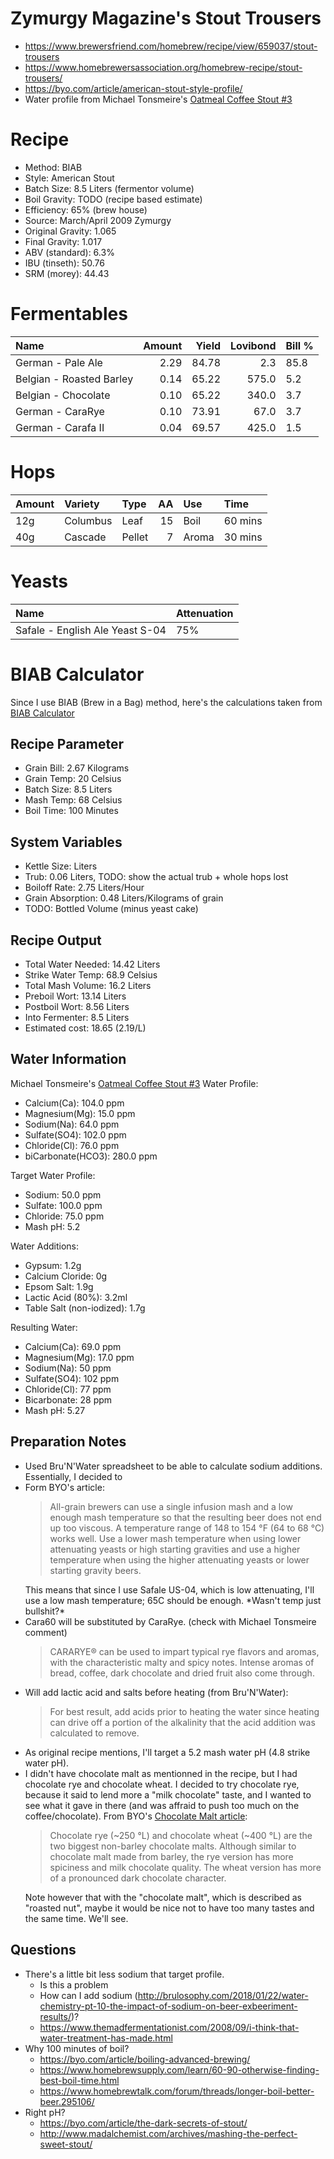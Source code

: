 Zymurgy Magazine's Stout Trousers
================

-   <https://www.brewersfriend.com/homebrew/recipe/view/659037/stout-trousers>
-   <https://www.homebrewersassociation.org/homebrew-recipe/stout-trousers/>
-   <https://byo.com/article/american-stout-style-profile/>
-   Water profile from Michael Tonsmeire's [Oatmeal Coffee Stout \#3](https://www.themadfermentationist.com/2013/01/oatmeal-cofee-stout-3-bigger-and-bolder.html)

Recipe
======

-   Method: BIAB
-   Style: American Stout
-   Batch Size: 8.5 Liters (fermentor volume)
-   Boil Gravity: TODO (recipe based estimate)
-   Efficiency: 65% (brew house)
-   Source: March/April 2009 Zymurgy
-   Original Gravity: 1.065
-   Final Gravity: 1.017
-   ABV (standard): 6.3%
-   IBU (tinseth): 50.76
-   SRM (morey): 44.43

Fermentables
============

| Name                     |  Amount|  Yield|  Lovibond| Bill % |
|:-------------------------|-------:|------:|---------:|:-------|
| German - Pale Ale        |    2.29|  84.78|       2.3| 85.8   |
| Belgian - Roasted Barley |    0.14|  65.22|     575.0| 5.2    |
| Belgian - Chocolate      |    0.10|  65.22|     340.0| 3.7    |
| German - CaraRye         |    0.10|  73.91|      67.0| 3.7    |
| German - Carafa II       |    0.04|  69.57|     425.0| 1.5    |

Hops
====

| Amount | Variety  | Type   |   AA| Use   | Time    |
|:-------|:---------|:-------|----:|:------|:--------|
| 12g    | Columbus | Leaf   |   15| Boil  | 60 mins |
| 40g    | Cascade  | Pellet |    7| Aroma | 30 mins |

Yeasts
======

| Name                            | Attenuation |
|:--------------------------------|:------------|
| Safale - English Ale Yeast S-04 | 75%         |

BIAB Calculator
===============

Since I use BIAB (Brew in a Bag) method, here's the calculations taken from [BIAB Calculator](http://www.biabcalculator.com/)

Recipe Parameter
----------------

-   Grain Bill: 2.67 Kilograms
-   Grain Temp: 20 Celsius
-   Batch Size: 8.5 Liters
-   Mash Temp: 68 Celsius
-   Boil Time: 100 Minutes

System Variables
----------------

-   Kettle Size: Liters
-   Trub: 0.06 Liters, TODO: show the actual trub + whole hops lost
-   Boiloff Rate: 2.75 Liters/Hour
-   Grain Absorption: 0.48 Liters/Kilograms of grain
-   TODO: Bottled Volume (minus yeast cake)

Recipe Output
-------------

-   Total Water Needed: 14.42 Liters
-   Strike Water Temp: 68.9 Celsius
-   Total Mash Volume: 16.2 Liters
-   Preboil Wort: 13.14 Liters
-   Postboil Wort: 8.56 Liters
-   Into Fermenter: 8.5 Liters
-   Estimated cost: 18.65 (2.19/L)

Water Information
-----------------

Michael Tonsmeire's [Oatmeal Coffee Stout \#3](https://www.themadfermentationist.com/2013/01/oatmeal-cofee-stout-3-bigger-and-bolder.html) Water Profile:

-   Calcium(Ca): 104.0 ppm
-   Magnesium(Mg): 15.0 ppm
-   Sodium(Na): 64.0 ppm
-   Sulfate(SO4): 102.0 ppm
-   Chloride(Cl): 76.0 ppm
-   biCarbonate(HCO3): 280.0 ppm

Target Water Profile:

-   Sodium: 50.0 ppm
-   Sulfate: 100.0 ppm
-   Chloride: 75.0 ppm
-   Mash pH: 5.2

Water Additions:

-   Gypsum: 1.2g
-   Calcium Cloride: 0g
-   Epsom Salt: 1.9g
-   Lactic Acid (80%): 3.2ml
-   Table Salt (non-iodized): 1.7g

Resulting Water:

-   Calcium(Ca): 69.0 ppm
-   Magnesium(Mg): 17.0 ppm
-   Sodium(Na): 50 ppm
-   Sulfate(SO4): 102 ppm
-   Chloride(Cl): 77 ppm
-   Bicarbonate: 28 ppm
-   Mash pH: 5.27

Preparation Notes
-----------------

-   Used Bru'N'Water spreadsheet to be able to calculate sodium additions. Essentially, I decided to
-   Form BYO's article:
    <blockquote>
    All-grain brewers can use a single infusion mash and a low enough mash temperature so that the resulting beer does not end up too viscous. A temperature range of 148 to 154 °F (64 to 68 °C) works well. Use a lower mash temperature when using lower attenuating yeasts or high starting gravities and use a higher temperature when using the higher attenuating yeasts or lower starting gravity beers.
    </blockquote>
    This means that since I use Safale US-04, which is low attenuating, I'll use a low mash temperature; 65C should be enough. *Wasn't temp just bullshit?*
-   Cara60 will be substituted by CaraRye. (check with Michael Tonsmeire comment)
    <blockquote>
    CARARYE® can be used to impart typical rye flavors and aromas, with the characteristic malty and spicy notes. Intense aromas of bread, coffee, dark chocolate and dried fruit also come through.
    </blockquote>
-   Will add lactic acid and salts before heating (from Bru'N'Water):
    <blockquote>
    For best result, add acids prior to heating the water since heating can drive off a portion of the alkalinity that the acid addition was calculated to remove.
    </blockquote>
-   As original recipe mentions, I'll target a 5.2 mash water pH (4.8 strike water pH).
-   I didn't have chocolate malt as mentionned in the recipe, but I had chocolate rye and chocolate wheat. I decided to try chocolate rye, because it said to lend more a "milk chocolate" taste, and I wanted to see what it gave in there (and was affraid to push too much on the coffee/chocolate). From BYO's [Chocolate Malt article](https://byo.com/article/chocolate-malt/):
    <blockquote>
    Chocolate rye (~250 °L) and chocolate wheat (~400 °L) are the two biggest non-barley chocolate malts. Although similar to chocolate malt made from barley, the rye version has more spiciness and milk chocolate quality. The wheat version has more of a pronounced dark chocolate character.
    </blockquote>
    Note however that with the "chocolate malt", which is described as "roasted nut", maybe it would be nice not to have too many tastes and the same time. We'll see.

Questions
---------

-   There's a little bit less sodium that target profile.
    -   Is this a problem
    -   How can I add sodium (<http://brulosophy.com/2018/01/22/water-chemistry-pt-10-the-impact-of-sodium-on-beer-exbeeriment-results/>)?
    -   <https://www.themadfermentationist.com/2008/09/i-think-that-water-treatment-has-made.html>
-   Why 100 minutes of boil?
    -   <https://byo.com/article/boiling-advanced-brewing/>
    -   <https://www.homebrewsupply.com/learn/60-90-otherwise-finding-best-boil-time.html>
    -   <https://www.homebrewtalk.com/forum/threads/longer-boil-better-beer.295106/>
-   Right pH?
    -   <https://byo.com/article/the-dark-secrets-of-stout/>
    -   <http://www.madalchemist.com/archives/mashing-the-perfect-sweet-stout/>
